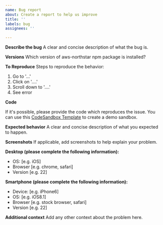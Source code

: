 ```yaml
---
name: Bug report
about: Create a report to help us improve
title: ''
labels: bug
assignees: ''

---
```


**Describe the bug**
A clear and concise description of what the bug is.

**Versions**
Which version of aws-northstar npm package is installed?

**To Reproduce**
Steps to reproduce the behavior:
1. Go to '...'
2. Click on '....'
3. Scroll down to '....'
4. See error

**Code**

If it's possible, please provide the code which reproduces the issue.
You can use this [CodeSandbox Template](https://codesandbox.io/s/northstar-template-u468i) to create a demo sandbox.

**Expected behavior**
A clear and concise description of what you expected to happen.

**Screenshots**
If applicable, add screenshots to help explain your problem.

**Desktop (please complete the following information):**
 - OS: [e.g. iOS]
 - Browser [e.g. chrome, safari]
 - Version [e.g. 22]

**Smartphone (please complete the following information):**
 - Device: [e.g. iPhone6]
 - OS: [e.g. iOS8.1]
 - Browser [e.g. stock browser, safari]
 - Version [e.g. 22]

**Additional context**
Add any other context about the problem here.

